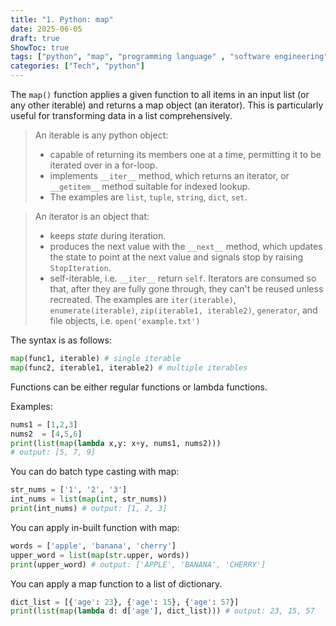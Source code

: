 ```yaml
---
title: "1. Python: map"
date: 2025-06-05
draft: true
ShowToc: true
tags: ["python", "map", "programming language" , "software engineering", "interview prep"]
categories: ["Tech", "python"]
---
```

The `map()` function applies a given function to all items in an input list (or any other iterable) and returns a map object (an iterator). This is particularly useful for transforming data in a list comprehensively.
> An iterable is any python object:
> - capable of returning its members one at a time, permitting it to be iterated over in a for-loop.
> - implements `__iter__` method, which returns an iterator, or `__getitem__` method suitable for indexed lookup.
> - The examples are `list`, `tuple`, `string`, `dict`, `set`.

> An iterator is an object that:
> - keeps *state* during iteration.
> - produces the next value with the `__next__` method, which updates the state to point at the next value and signals stop by raising `StopIteration`.
> - self-iterable, i.e. `__iter__` return `self`.
> Iterators are consumed so that, after they are fully gone through, they can't be reused unless recreated.
> The examples are `iter(iterable)`, `enumerate(iterable)`, `zip(iterable1, iterable2)`, `generator`, and file objects, i.e. `open('example.txt')`


The syntax is as follows:
``` python
map(func1, iterable) # single iterable
map(func2, iterable1, iterable2) # multiple iterables
```
Functions can be either regular functions or lambda functions.

Examples:
``` python
nums1 = [1,2,3]
nums2  = [4,5,6]
print(list(map(lambda x,y: x+y, nums1, nums2)))
# output: [5, 7, 9]
```

You can do batch type casting with map:

``` python
str_nums = ['1', '2', '3']
int_nums = list(map(int, str_nums))
print(int_nums) # output: [1, 2, 3]
```

You can apply in-built function with map:

```python
words = ['apple', 'banana', 'cherry']
upper_word = list(map(str.upper, words))
print(upper_word) # output: ['APPLE', 'BANANA', 'CHERRY']
```

You can apply a map function to a list of dictionary.

``` python
dict_list = [{'age': 23}, {'age': 15}, {'age': 57}]
print(list(map(lambda d: d['age'], dict_list))) # output: 23, 15, 57
```

